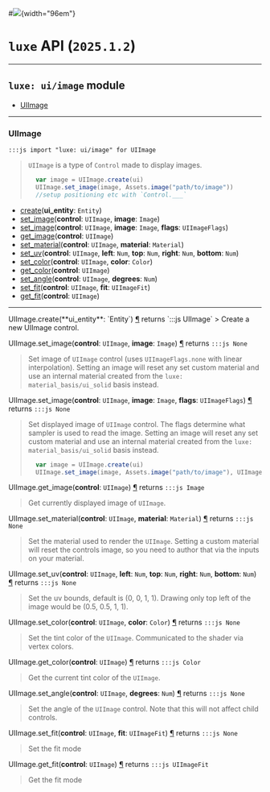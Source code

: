#![](../../../../../../images/luxe-dark.svg){width="96em"}

# `luxe` API (`2025.1.2`)  


---

## `luxe: ui/image` module

- [UIImage](#uiimage)   

---

### UIImage
`:::js import "luxe: ui/image" for UIImage`
> `UIImage` is a type of `Control` made to display images.
> 
> ```js
>   var image = UIImage.create(ui)
>   UIImage.set_image(image, Assets.image("path/to/image"))
>   //setup positioning etc with `Control.___`
> ```

- [create](#UIImage.create)(**ui_entity**: `Entity`)
- [set_image](#UIImage.set_image+2)(**control**: `UIImage`, **image**: `Image`)
- [set_image](#UIImage.set_image+3)(**control**: `UIImage`, **image**: `Image`, **flags**: `UIImageFlags`)
- [get_image](#UIImage.get_image)(**control**: `UIImage`)
- [set_material](#UIImage.set_material+2)(**control**: `UIImage`, **material**: `Material`)
- [set_uv](#UIImage.set_uv+5)(**control**: `UIImage`, **left**: `Num`, **top**: `Num`, **right**: `Num`, **bottom**: `Num`)
- [set_color](#UIImage.set_color+2)(**control**: `UIImage`, **color**: `Color`)
- [get_color](#UIImage.get_color)(**control**: `UIImage`)
- [set_angle](#UIImage.set_angle+2)(**control**: `UIImage`, **degrees**: `Num`)
- [set_fit](#UIImage.set_fit+2)(**control**: `UIImage`, **fit**: `UIImageFit`)
- [get_fit](#UIImage.get_fit)(**control**: `UIImage`)

<hr/>
<endpoint module="luxe: ui/image" class="UIImage" signature="create(ui_entity : Entity)"></endpoint>
<signature id="UIImage.create">UIImage.create(**ui_entity**: `Entity`)
<a class="headerlink" href="#UIImage.create" title="Permanent link">¶</a></signature>
<span class='api_ret'>returns</span> `:::js UIImage`
> Create a new UIImage control.   

<endpoint module="luxe: ui/image" class="UIImage" signature="set_image(control : UIImage, image : Image)"></endpoint>
<signature id="UIImage.set_image+2">UIImage.set_image(**control**: `UIImage`, **image**: `Image`)
<a class="headerlink" href="#UIImage.set_image+2" title="Permanent link">¶</a></signature>
<span class='api_ret'>returns</span> `:::js None`
> Set image of `UIImage` control (uses `UIImageFlags.none` with linear interpolation).
> Setting an image will reset any set custom material and use an internal material created from the `luxe: material_basis/ui_solid` basis instead.   

<endpoint module="luxe: ui/image" class="UIImage" signature="set_image(control : UIImage, image : Image, flags : UIImageFlags)"></endpoint>
<signature id="UIImage.set_image+3">UIImage.set_image(**control**: `UIImage`, **image**: `Image`, **flags**: `UIImageFlags`)
<a class="headerlink" href="#UIImage.set_image+3" title="Permanent link">¶</a></signature>
<span class='api_ret'>returns</span> `:::js None`
> Set displayed image of `UIImage` control.
> The flags determine what sampler is used to read the image.
> Setting an image will reset any set custom material and use an internal material created from the `luxe: material_basis/ui_solid` basis instead.
> ```js
>   var image = UIImage.create(ui)
>   UIImage.set_image(image, Assets.image("path/to/image"), UIImageFlags.pixelated)
> ```   

<endpoint module="luxe: ui/image" class="UIImage" signature="get_image(control : UIImage)"></endpoint>
<signature id="UIImage.get_image">UIImage.get_image(**control**: `UIImage`)
<a class="headerlink" href="#UIImage.get_image" title="Permanent link">¶</a></signature>
<span class='api_ret'>returns</span> `:::js Image`
> Get currently displayed image of `UIImage`.   

<endpoint module="luxe: ui/image" class="UIImage" signature="set_material(control : UIImage, material : Material)"></endpoint>
<signature id="UIImage.set_material+2">UIImage.set_material(**control**: `UIImage`, **material**: `Material`)
<a class="headerlink" href="#UIImage.set_material+2" title="Permanent link">¶</a></signature>
<span class='api_ret'>returns</span> `:::js None`
> Set the material used to render the `UIImage`.
> Setting a custom material will reset the controls image, so you need to author that via the inputs on your material.   

<endpoint module="luxe: ui/image" class="UIImage" signature="set_uv(control : UIImage, left : Num, top : Num, right : Num, bottom : Num)"></endpoint>
<signature id="UIImage.set_uv+5">UIImage.set_uv(**control**: `UIImage`, **left**: `Num`, **top**: `Num`, **right**: `Num`, **bottom**: `Num`)
<a class="headerlink" href="#UIImage.set_uv+5" title="Permanent link">¶</a></signature>
<span class='api_ret'>returns</span> `:::js None`
> Set the uv bounds, default is (0, 0, 1, 1). Drawing only top left of the image would be (0.5, 0.5, 1, 1).   

<endpoint module="luxe: ui/image" class="UIImage" signature="set_color(control : UIImage, color : Color)"></endpoint>
<signature id="UIImage.set_color+2">UIImage.set_color(**control**: `UIImage`, **color**: `Color`)
<a class="headerlink" href="#UIImage.set_color+2" title="Permanent link">¶</a></signature>
<span class='api_ret'>returns</span> `:::js None`
> Set the tint color of the `UIImage`. Communicated to the shader via vertex colors.   

<endpoint module="luxe: ui/image" class="UIImage" signature="get_color(control : UIImage)"></endpoint>
<signature id="UIImage.get_color">UIImage.get_color(**control**: `UIImage`)
<a class="headerlink" href="#UIImage.get_color" title="Permanent link">¶</a></signature>
<span class='api_ret'>returns</span> `:::js Color`
> Get the current tint color of the `UIImage`.   

<endpoint module="luxe: ui/image" class="UIImage" signature="set_angle(control : UIImage, degrees : Num)"></endpoint>
<signature id="UIImage.set_angle+2">UIImage.set_angle(**control**: `UIImage`, **degrees**: `Num`)
<a class="headerlink" href="#UIImage.set_angle+2" title="Permanent link">¶</a></signature>
<span class='api_ret'>returns</span> `:::js None`
> Set the angle of the `UIImage` control. Note that this will not affect child controls.   

<endpoint module="luxe: ui/image" class="UIImage" signature="set_fit(control : UIImage, fit : UIImageFit)"></endpoint>
<signature id="UIImage.set_fit+2">UIImage.set_fit(**control**: `UIImage`, **fit**: `UIImageFit`)
<a class="headerlink" href="#UIImage.set_fit+2" title="Permanent link">¶</a></signature>
<span class='api_ret'>returns</span> `:::js None`
> Set the fit mode   

<endpoint module="luxe: ui/image" class="UIImage" signature="get_fit(control : UIImage)"></endpoint>
<signature id="UIImage.get_fit">UIImage.get_fit(**control**: `UIImage`)
<a class="headerlink" href="#UIImage.get_fit" title="Permanent link">¶</a></signature>
<span class='api_ret'>returns</span> `:::js UIImageFit`
> Get the fit mode   

